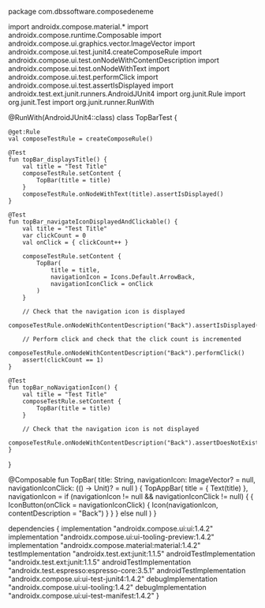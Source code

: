 package com.dbssoftware.composedeneme

import androidx.compose.material.*
import androidx.compose.runtime.Composable
import androidx.compose.ui.graphics.vector.ImageVector
import androidx.compose.ui.test.junit4.createComposeRule
import androidx.compose.ui.test.onNodeWithContentDescription
import androidx.compose.ui.test.onNodeWithText
import androidx.compose.ui.test.performClick
import androidx.compose.ui.test.assertIsDisplayed
import androidx.test.ext.junit.runners.AndroidJUnit4
import org.junit.Rule
import org.junit.Test
import org.junit.runner.RunWith

@RunWith(AndroidJUnit4::class)
class TopBarTest {

    @get:Rule
    val composeTestRule = createComposeRule()

    @Test
    fun topBar_displaysTitle() {
        val title = "Test Title"
        composeTestRule.setContent {
            TopBar(title = title)
        }
        composeTestRule.onNodeWithText(title).assertIsDisplayed()
    }

    @Test
    fun topBar_navigateIconDisplayedAndClickable() {
        val title = "Test Title"
        var clickCount = 0
        val onClick = { clickCount++ }

        composeTestRule.setContent {
            TopBar(
                title = title,
                navigationIcon = Icons.Default.ArrowBack,
                navigationIconClick = onClick
            )
        }

        // Check that the navigation icon is displayed
        composeTestRule.onNodeWithContentDescription("Back").assertIsDisplayed()

        // Perform click and check that the click count is incremented
        composeTestRule.onNodeWithContentDescription("Back").performClick()
        assert(clickCount == 1)
    }

    @Test
    fun topBar_noNavigationIcon() {
        val title = "Test Title"
        composeTestRule.setContent {
            TopBar(title = title)
        }

        // Check that the navigation icon is not displayed
        composeTestRule.onNodeWithContentDescription("Back").assertDoesNotExist()
    }
}

@Composable
fun TopBar(
    title: String,
    navigationIcon: ImageVector? = null,
    navigationIconClick: (() -> Unit)? = null
) {
    TopAppBar(
        title = { Text(title) },
        navigationIcon = if (navigationIcon != null && navigationIconClick != null) {
            {
                IconButton(onClick = navigationIconClick) {
                    Icon(navigationIcon, contentDescription = "Back")
                }
            }
        } else null
    )
}


dependencies {
    implementation "androidx.compose.ui:ui:1.4.2"
    implementation "androidx.compose.ui:ui-tooling-preview:1.4.2"
    implementation "androidx.compose.material:material:1.4.2"
    testImplementation "androidx.test.ext:junit:1.1.5"
    androidTestImplementation "androidx.test.ext:junit:1.1.5"
    androidTestImplementation "androidx.test.espresso:espresso-core:3.5.1"
    androidTestImplementation "androidx.compose.ui:ui-test-junit4:1.4.2"
    debugImplementation "androidx.compose.ui:ui-tooling:1.4.2"
    debugImplementation "androidx.compose.ui:ui-test-manifest:1.4.2"
}
